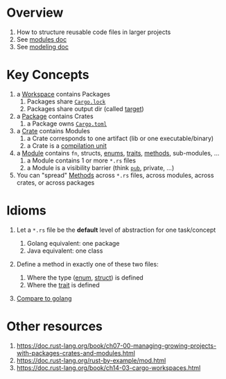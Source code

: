 # Overview
1. How to structure reusable code files in larger projects
1. See [modules doc](./modules.md)
1. See [modeling doc](./modeling.md)


# Key Concepts
1. a [Workspace](https://doc.rust-lang.org/cargo/reference/workspaces.html) contains Packages
    1. Packages share [`Cargo.lock`](https://doc.rust-lang.org/cargo/guide/cargo-toml-vs-cargo-lock.html)
    1. Packages share output dir (called [target](https://doc.rust-lang.org/cargo/reference/cargo-targets.html))
1. a [Package](https://doc.rust-lang.org/book/ch07-01-packages-and-crates.html#packages-and-crates) contains Crates
    1. a Package owns [`Cargo.toml`](https://doc.rust-lang.org/cargo/guide/cargo-toml-vs-cargo-lock.html)
1. a [Crate](https://doc.rust-lang.org/rust-by-example/crates.html) contains Modules
    1. a Crate corresponds to one artifact (lib or one executable/binary)
    1. a Crate is a [compilation unit](https://doc.rust-lang.org/rust-by-example/crates.html)
1. a [Module](./modules.md) contains `fn`, structs, [enums](https://doc.rust-lang.org/book/ch06-01-defining-an-enum.html), [traits](./traits.md), [methods](https://doc.rust-lang.org/reference/expressions/method-call-expr.html), sub-modules, ...
    1. a Module contains 1 or more `*.rs` files
    1. a Module is a visibility barrier (think [`pub`](https://doc.rust-lang.org/std/keyword.pub.html), private, ...)
1. You can "spread" [Methods](https://doc.rust-lang.org/reference/expressions/method-call-expr.html) across `*.rs` files, across modules, across crates, or across packages


# Idioms
1. Let a `*.rs` file be the **default** level of abstraction for one task/concept
    1. Golang equivalent: one package
    1. Java equivalent: one class
1. Define a method in exactly one of these two files:
    1. Where the type ([enum](https://doc.rust-lang.org/book/ch06-01-defining-an-enum.html), [struct](https://doc.rust-lang.org/book/ch05-01-defining-structs.html)) is defined
    1. Where the [trait](./traits.md) is defined


1. [Compare to golang](../golang/abstraction.md)


# Other resources
1. https://doc.rust-lang.org/book/ch07-00-managing-growing-projects-with-packages-crates-and-modules.html
1. https://doc.rust-lang.org/rust-by-example/mod.html
1. https://doc.rust-lang.org/book/ch14-03-cargo-workspaces.html

